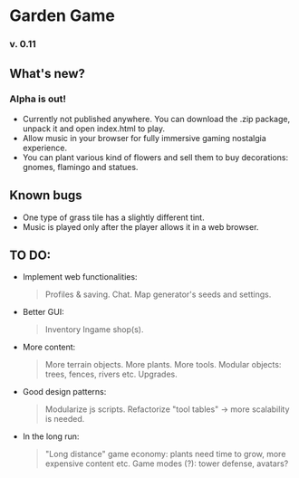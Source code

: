 # Garden Game
### v. 0.11

## What's new?
### Alpha is out! 
- Currently not published anywhere. You can download the .zip package, unpack it and open index.html to play.
- Allow music in your browser for fully immersive gaming nostalgia experience.
- You can plant various kind of flowers and sell them to buy decorations: gnomes, flamingo and statues.


## Known bugs
- One type of grass tile has a slightly different tint.
- Music is played only after the player allows it in a web browser.


## TO DO:
- Implement web functionalities:
    > Profiles & saving.
    > Chat.
    > Map generator's seeds and settings.
- Better GUI:
    > Inventory
    > Ingame shop(s).
- More content:
    > More terrain objects.
    > More plants.
    > More tools.
    > Modular objects: trees, fences, rivers etc.
    > Upgrades.
- Good design patterns:
    > Modularize js scripts.
    > Refactorize "tool tables" -> more scalability is needed.

- In the long run:
    > "Long distance" game economy: plants need time to grow, more expensive content etc.
    > Game modes (?): tower defense, avatars?

  
